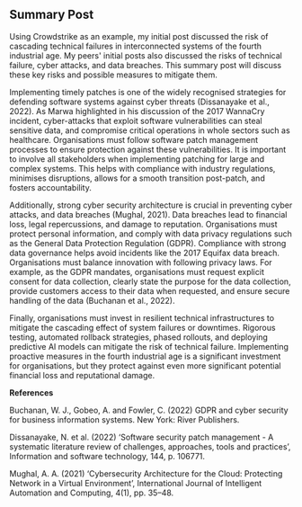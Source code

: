 ## Summary Post  

Using Crowdstrike as an example, my initial post discussed the risk of cascading technical failures in interconnected systems of the fourth industrial age. My peers' initial posts also discussed the risks of technical failure, cyber attacks, and data breaches. This summary post will discuss these key risks and possible measures to mitigate them.


Implementing timely patches is one of the widely recognised strategies for defending software systems against cyber threats (Dissanayake et al., 2022). As Marwa highlighted in his discussion of the 2017 WannaCry incident, cyber-attacks that exploit software vulnerabilities can steal sensitive data, and compromise critical operations in whole sectors such as healthcare. Organisations must follow software patch management processes to ensure protection against these vulnerabilities. It is important to involve all stakeholders when implementing patching for large and complex systems. This helps with compliance with industry regulations, minimises disruptions, allows for a smooth transition post-patch, and fosters accountability.


Additionally, strong cyber security architecture is crucial in preventing cyber attacks, and data breaches (Mughal, 2021). Data breaches lead to financial loss, legal repercussions, and damage to reputation. Organisations must protect personal information, and comply with data privacy regulations such as the General Data Protection Regulation (GDPR). Compliance with strong data governance helps avoid incidents like the 2017 Equifax data breach. Organisations must balance innovation with following privacy laws. For example, as the GDPR mandates, organisations must request explicit consent for data collection, clearly state the purpose for the data collection, provide customers access to their data when requested, and ensure secure handling of the data (Buchanan et al., 2022). 


Finally, organisations must invest in resilient technical infrastructures to mitigate the cascading effect of system failures or downtimes. Rigorous testing, automated rollback strategies, phased rollouts, and deploying predictive AI models can mitigate the risk of technical failure. Implementing proactive measures in the fourth industrial age is a significant investment for organisations, but they protect against even more significant potential financial loss and reputational damage.


**References**

Buchanan, W. J., Gobeo, A. and Fowler, C. (2022) GDPR and cyber security for business information systems. New York: River Publishers.

Dissanayake, N. et al. (2022) ‘Software security patch management - A systematic literature review of challenges, approaches, tools and practices’, Information and software technology, 144, p. 106771.

Mughal, A. A. (2021) ‘Cybersecurity Architecture for the Cloud: Protecting Network in a Virtual Environment’, International Journal of Intelligent Automation and Computing, 4(1), pp. 35–48.

